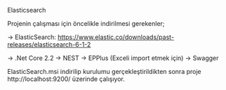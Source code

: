 Elasticsearch

Projenin çalışması için öncelikle indirilmesi gerekenler; 

-> ElasticSearch: https://www.elastic.co/downloads/past-releases/elasticsearch-6-1-2

-> .Net Core 2.2
-> NEST
-> EPPlus (Exceli import etmek için)
-> Swagger

ElasticSearch.msi indirilip kurulumu gerçekleştirildikten sonra proje  http://localhost:9200/ üzerinde çalışıyor.  
 
